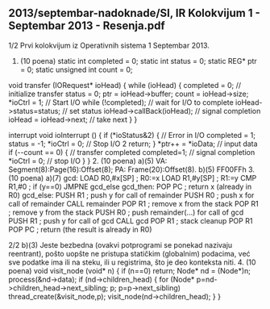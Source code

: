 2013/septembar-nadoknade/SI, IR Kolokvijum 1 - Septembar 2013 - Resenja.pdf
--------------------------------------------------------------------------------


1/2
Prvi kolokvijum iz Operativnih sistema 1
Septembar 2013.
1. (10 poena)
static int completed = 0;
static int status = 0;
static REG* ptr = 0;
static unsigned int count = 0;

void transfer (IORequest* ioHead) {
  while (ioHead) {
    completed = 0;  // initialize transfer
    status = 0;
    ptr = ioHead->buffer;
    count = ioHead->size;
    *ioCtrl = 1; // Start I/O
    while (!completed); // wait for I/O to complete
    ioHead->status=status;  // set status
    ioHead->callBack(ioHead);  // signal completion
    ioHead = ioHead->next;  // take next
  }
}

interrupt void ioInterrupt () {
  if (*ioStatus&2) { // Error in I/O
    completed = 1;
    status = -1;
    *ioCtrl = 0; // Stop I/O 2
    return;
  }
  *ptr++ = *ioData; // input data
  if (--count == 0) { // transfer completed
    completed=1;  // signal completion
    *ioCtrl = 0;    // stop I/O
  }
}
2. (10 poena)
a)(5) VA: Segment(8):Page(16):Offset(8); PA: Frame(20):Offset(8).
b)(5) FF00FFh
3. (10 poena) a)(7)
gcd:  LOAD R0,#x[SP] ; R0:=x
   LOAD R1,#y[SP] ; R1:=y
  CMP R1,#0 ; if (y==0)
  JMPNE gcd_else
gcd_then: POP PC ; return x (already in R0)
gcd_else: PUSH R1 ; push y for call of remainder
   PUSH R0 ; push x for call of remainder
   CALL remainder
   POP R1 ; remove x from the stack
  POP R1 ; remove y from the stack
   PUSH R0 ; push remainder(...) for call of gcd
   PUSH R1 ; push y for call of gcd
   CALL gcd
   POP R1 ; stack cleanup
   POP R1
  POP PC ; return (the result is already in R0)

2/2
b)(3)  Jeste bezbedna (ovakvi potprogrami se ponekad nazivaju reentrant), pošto uopšte ne
pristupa statičkim (globalnim) podacima, već sve podatke ima ili na steku, ili u registrima, što
je deo konteksta niti.
4. (10 poena)
void visit_node (void* n) {
  if (n==0) return;
  Node* nd = (Node*)n;
  process(&nd->data);
  if (nd->children_head) {
    for (Node* p=nd->children_head->next_sibling; p; p=p->next_sibling)
      thread_create(&visit_node,p);
    visit_node(nd->children_head);
  }
}
